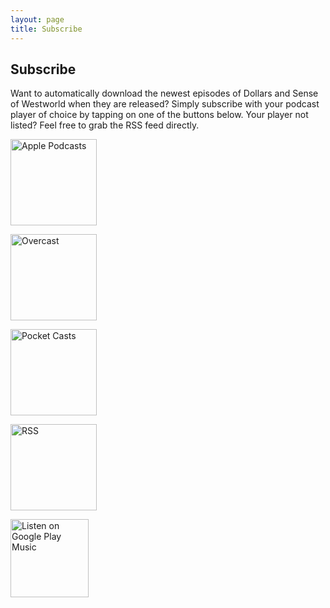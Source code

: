 ```yaml
---
layout: page
title: Subscribe
---
```

## Subscribe
Want to automatically download the newest episodes of Dollars and Sense of Westworld when they are released? Simply subscribe with your podcast player of choice by tapping on one of the buttons below. Your player not listed? Feel free to grab the RSS feed directly.

<a href="https://itunes.apple.com/us/podcast/the-dollars-and-sense-of-westworld/id1227972996?mt=2"><img src="http://dollarsandsenseofwestworld.com/img/SubscribeApplePodcasts.svg" alt="Apple Podcasts" width="138"></a>

<a href="https://overcast.fm/p583069-PllntH"><img src="http://dollarsandsenseofwestworld.com/img/SubscribeOvercastButton.svg" alt="Overcast" width="138"></a>

<a href="http://pca.st/ry44"><img src="http://dollarsandsenseofwestworld.com/img/SubscribePocketCastsButton.svg" alt="Pocket Casts" width="138"></a>

<a href="http://dasow.libsyn.com/rss"><img src="http://dollarsandsenseofwestworld.com/img/SubscribeRssButton.svg" alt="RSS" width="138"></a>

<a href='https://playmusic.app.goo.gl/?ibi=com.google.PlayMusic&amp;isi=691797987&amp;ius=googleplaymusic&amp;link=https://play.google.com/music/m/Iai3kzebd7suo4llwnilgyyvodu?t%3DThe_Dollars_and_Sense_of_Westworld%26pcampaignid%3DMKT-na-all-co-pr-mu-pod-16' rel='nofollow'><img width='125px' alt='Listen on Google Play Music' src='https://play.google.com/intl/en_us/badges-music/images/badges/en_badge_web_music.png'/></a>
